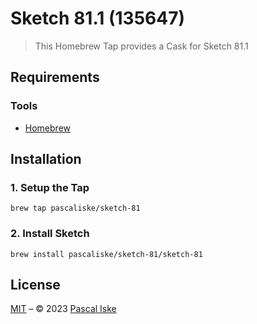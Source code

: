 # Sketch 81.1 (135647)

> This Homebrew Tap provides a Cask for Sketch 81.1

## Requirements

### Tools

- [Homebrew](https://brew.sh)

## Installation

### 1. Setup the Tap

```shell
brew tap pascaliske/sketch-81
```

### 2. Install Sketch

```shell
brew install pascaliske/sketch-81/sketch-81
```

## License

[MIT](LICENSE.md) – © 2023 [Pascal Iske](https://pascaliske.dev)
